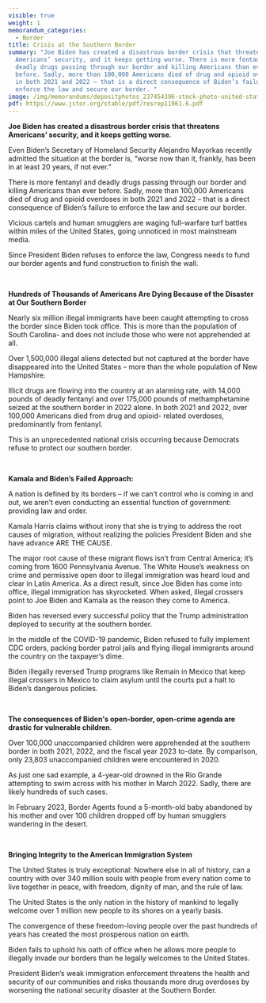 ```yaml
---
visible: true
weight: 1
memorandum_categories:
  - Border
title: Crisis at the Southern Border
summary: "Joe Biden has created a disastrous border crisis that threatens
  Americans’ security, and it keeps getting worse. There is more fentanyl and
  deadly drugs passing through our border and killing Americans than ever
  before. Sadly, more than 100,000 Americans died of drug and opioid overdoses
  in both 2021 and 2022 – that is a direct consequence of Biden’s failure to
  enforce the law and secure our border. "
image: /img/memorandums/depositphotos_237454396-stock-photo-united-states-border-wall-american.jpg
pdf: https://www.jstor.org/stable/pdf/resrep11961.6.pdf
---
```

**Joe Biden has created a disastrous border crisis that threatens Americans’ security, and it keeps getting worse**. 

Even Biden’s Secretary of Homeland Security Alejandro Mayorkas recently admitted the situation at the border is, “worse now than it, frankly, has been in at least 20 years, if not ever.”

There is more fentanyl and deadly drugs passing through our border and killing Americans than ever before. Sadly, more than 100,000 Americans died of drug and opioid overdoses in both 2021 and 2022 – that is a direct consequence of Biden’s failure to enforce the law and secure our border. 

Vicious cartels and human smugglers are waging full-warfare turf battles within miles of the United States, going unnoticed in most mainstream media.

Since President Biden refuses to enforce the law, Congress needs to fund our border agents and fund construction to finish the wall. 

 

**Hundreds of Thousands of Americans Are Dying Because of the Disaster at Our Southern Border** 

Nearly six million illegal immigrants have been caught attempting to cross the border since Biden took office. This is more than the population of South Carolina- and does not include those who were not apprehended at all.

Over 1,500,000 illegal aliens detected but not captured at the border have disappeared into the United States – more than the whole population of New Hampshire. 

Illicit drugs are flowing into the country at an alarming rate, with 14,000 pounds of deadly fentanyl and over 175,000 pounds of methamphetamine seized at the southern border in 2022 alone. In both 2021 and 2022, over 100,000 Americans died from drug and opioid- related overdoses, predominantly from fentanyl.

This is an unprecedented national crisis occurring because Democrats refuse to protect our southern border. 

 

**Kamala and Biden’s Failed Approach:** 

A nation is defined by its borders – if we can’t control who is coming in and out, we aren’t even conducting an essential function of government: providing law and order.

Kamala Harris claims without irony that she is trying to address the root causes of migration, without realizing the policies President Biden and she have advance ARE THE CAUSE. 

The major root cause of these migrant flows isn’t from Central America; it’s coming from 1600 Pennsylvania Avenue. The White House’s weakness on crime and permissive open door to illegal immigration was heard loud and clear in Latin America. As a direct result, since Joe Biden has come into office, illegal immigration has skyrocketed. When asked, illegal crossers point to Joe Biden and Kamala as the reason they come to America. 

Biden has reversed every successful policy that the Trump administration deployed to security at the southern border.

In the middle of the COVID-19 pandemic, Biden refused to fully implement CDC orders, packing border patrol jails and flying illegal immigrants around the country on the taxpayer’s dime. 

Biden illegally reversed Trump programs like Remain in Mexico that keep illegal crossers in Mexico to claim asylum until the courts put a halt to Biden’s dangerous policies.

 

**The consequences of Biden's open-border, open-crime agenda are drastic for vulnerable children**. 

Over 100,000 unaccompanied children were apprehended at the southern border in both 2021, 2022, and the fiscal year 2023 to-date. By comparison, only 23,803 unaccompanied children were encountered in 2020.

As just one sad example, a 4-year-old drowned in the Rio Grande attempting to swim across with his mother in March 2022. Sadly, there are likely hundreds of such cases.

In February 2023, Border Agents found a 5-month-old baby abandoned by his mother and over 100 children dropped off by human smugglers wandering in the desert. 

 

**Bringing Integrity to the American Immigration System** 

The United States is truly exceptional: Nowhere else in all of history, can a country with over 340 million souls with people from every nation come to live together in peace, with freedom, dignity of man, and the rule of law.

The United States is the only nation in the history of mankind to legally welcome over 1 million new people to its shores on a yearly basis. 

The convergence of these freedom-loving people over the past hundreds of years has created the most prosperous nation on earth.

Biden fails to uphold his oath of office when he allows more people to illegally invade our borders than he legally welcomes to the United States. 

President Biden’s weak immigration enforcement threatens the health and security of our communities and risks thousands more drug overdoses by worsening the national security disaster at the Southern Border.